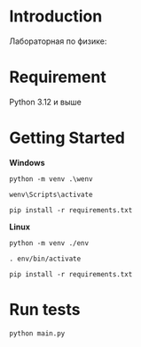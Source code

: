 # Introduction 
Лабораторная по физике: 

# Requirement
Python 3.12 и выше

# Getting Started
**Windows**
```
python -m venv .\wenv

wenv\Scripts\activate

pip install -r requirements.txt
```

**Linux**
```
python -m venv ./env

. env/bin/activate

pip install -r requirements.txt
```
# Run tests
```
python main.py
```
